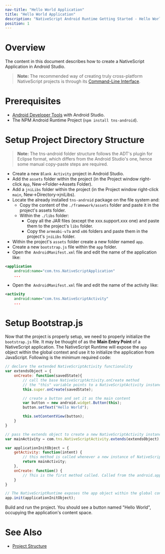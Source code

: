```yaml
---
nav-title: "Hello World Application"
title: "Hello World Application"
description: "NativeScript Android Runtime Getting Started - Hello World"
position: 1
---
```


# Overview
The content in this document describes how to create a NativeScript Application in Android Studio.
> **Note:** The recommended way of creating truly cross-platform NativeScript projects is through its [Command-Line Interface](https://github.com/NativeScript/nativescript-cli).

# Prerequisites
* [Android Developer Tools](http://developer.android.com/sdk/index.html) with Android Studio.
* The NPM Android Runtime Project (`npm install tns-android`).

# Setup Project Directory Structure
> **Note:** The tns-android folder structure follows the ADT's plugin for Eclipse format, which differs from the Android Studio's one, hence some manual copy-paste steps are required.

* Create a new `Blank Activity` project in Android Studio.
* Add the `assets` folder within the project (in the Project window right-click `App`, New->Folder->Assets Folder).
* Add a `jniLibs` folder within the project (in the Project window right-click `main`, New->Directory->jniLibs).
* Locate the already installed `tns-android` package on the file system and:
	* Copy the content of the `./framework/assets` folder and paste it in the project's assets folder.
	* Within the `./libs` folder:
		* Copy all the JAR files (except the xxx.support.xxx one) and paste them to the project's `libs` folder.
		* Copy the `armeabi-v7a` and `x86` folders and paste them in the project's `jniLibs` folder.
* Within the project's `assets` folder create a new folder named `app`.
* Create a new `bootstrap.js` file within the `app` folder.
* Open the` AndroidManifest.xml` file and edit the name of the application like: 
```xml
<application
    android:name="com.tns.NativeScriptApplication"
    ...
```
* Open the` AndroidManifest.xml` file and edit the name of the activity like:
```xml
<activity
    android:name="com.tns.NativeScriptActivity"
    ...
```

# Setup Bootstrap.js
Now that the project is properly setup, we need to properly initialize the `bootstrap.js` file. It may be thought of as the **Main Entry Point** of a NativeScript application. The NativeScript Runtime will expose the `app` object within the global context and use it to initialize the application from JavaScript. Following is the minimum required code:

```javascript
// declare the extended NativeScriptActivity functionality
var extendsObject = {
	onCreate: function(savedState){
		// call the base NativeScriptActivity.onCreate method
		// the "this" variable points to a NativeScriptActivity instance
		this.super.onCreate(savedState);

		// create a button and set it as the main content
		var button = new android.widget.Button(this);
		button.setText("Hello World");

		this.setContentView(button);
	}
}

// pass the extends object to create a new NativeScriptActivity instance
var mainActivity = com.tns.NativeScriptActivity.extends(extendsObject);

var applicationInitObject = {
	getActivity: function(intent) {
		// this method is called whenever a new instance of NativeScriptActivity is about to be created
		return mainActivity;
	},
	onCreate: function() {
		// This is the first method called. Called from the android.app.Application.onCreate method.
	} 
}

// The NativeScriptRuntime exposes the app object within the global context
app.init(applicationInitObject);

```
Build and run the project. You should see a button named "Hello World", occupying the application's content space.

# See Also
* [Project Structure](./project-structure.md)
